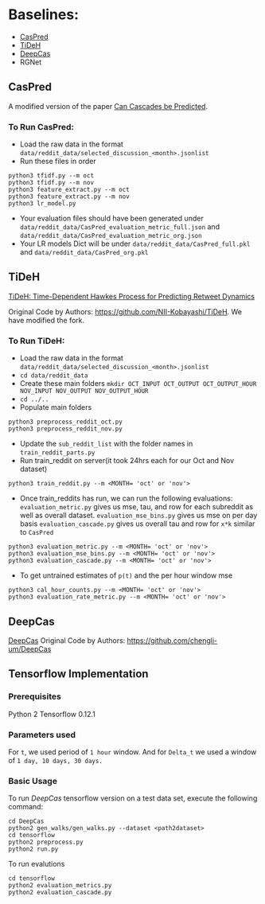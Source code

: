 # Baselines:
* [CasPred](#CasPred)
* [TiDeH](#TiDeH)
* [DeepCas](#DeepCas)
* RGNet

## CasPred

A modified version of the paper [Can Cascades be Predicted](https://arxiv.org/abs/1403.4608).

### To Run CasPred:
* Load the raw data in the format `data/reddit_data/selected_discussion_<month>.jsonlist`
* Run these files in order
```
python3 tfidf.py --m oct
python3 tfidf.py --m nov
python3 feature_extract.py --m oct
python3 feature_extract.py --m nov
python3 lr_model.py
```
* Your evaluation files should have been generated under `data/reddit_data/CasPred_evaluation_metric_full.json` and `data/reddit_data/CasPred_evaluation_metric_org.json`
* Your LR models Dict will be under `data/reddit_data/CasPred_full.pkl` and `data/reddit_data/CasPred_org.pkl`

## TiDeH
[TiDeH: Time-Dependent Hawkes Process for Predicting Retweet Dynamics](https://arxiv.org/abs/1603.09449)

Original Code by Authors: https://github.com/NII-Kobayashi/TiDeH. 
We have modified the fork.

### To Run TiDeH:
* Load the raw data in the format `data/reddit_data/selected_discussion_<month>.jsonlist`
* `cd data/reddit_data` 
* Create these main folders `mkdir OCT_INPUT OCT_OUTPUT OCT_OUTPUT_HOUR NOV_INPUT NOV_OUTPUT NOV_OUTPUT_HOUR`
* `cd ../..`
* Populate main folders
```
python3 preprocess_reddit_oct.py
python3 preprocess_reddit_nov.py
```
* Update the `sub_reddit_list` with the folder names in `train_reddit_parts.py`
* Run  train_reddit on server(it took 24hrs each for our Oct and Nov dataset)
```
python3 train_reddit.py --m <MONTH= 'oct' or 'nov'>
```

* Once train_reddits has run, we can run the following evaluations:
`evaluation_metric.py` gives us mse, tau, and row for each subreddit as well as overall dataset.
`evaluation_mse_bins.py` gives us mse on per day basis
`evaluation_cascade.py` gives us overall tau and row for `x*k` similar to `CasPred`
```
python3 evaluation_metric.py --m <MONTH= 'oct' or 'nov'>
python3 evaluation_mse_bins.py --m <MONTH= 'oct' or 'nov'>
python3 evaluation_cascade.py --m <MONTH= 'oct' or 'nov'>
```
* To get untrained estimates of `p(t)` and the per hour window mse
```
python3 cal_hour_counts.py --m <MONTH= 'oct' or 'nov'>
python3 evaluation_rate_metric.py --m <MONTH= 'oct' or 'nov'>
```

## DeepCas
[DeepCas](https://arxiv.org/abs/1611.05373)
Original Code by Authors: https://github.com/chengli-um/DeepCas

## Tensorflow Implementation
### Prerequisites
Python 2
Tensorflow 0.12.1

### Parameters used
For `t`, we used  period of `1 hour` window. And for `Delta_t` we used a window of `1 day, 10 days, 30 days.`

### Basic Usage
To run *DeepCas* tensorflow version on a test data set, execute the following command:<br/>
```{r, engine='bash', count_lines}
cd DeepCas
python2 gen_walks/gen_walks.py --dataset <path2dataset>
cd tensorflow
python2 preprocess.py
python2 run.py
```
To run evalutions
```
cd tensorflow
python2 evaluation_metrics.py
python2 evaluation_cascade.py
```
